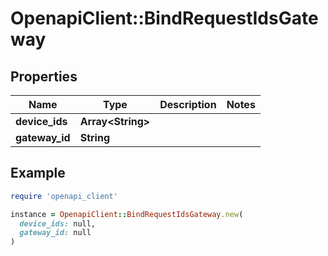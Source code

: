 # OpenapiClient::BindRequestIdsGateway

## Properties

| Name | Type | Description | Notes |
| ---- | ---- | ----------- | ----- |
| **device_ids** | **Array&lt;String&gt;** |  |  |
| **gateway_id** | **String** |  |  |

## Example

```ruby
require 'openapi_client'

instance = OpenapiClient::BindRequestIdsGateway.new(
  device_ids: null,
  gateway_id: null
)
```


